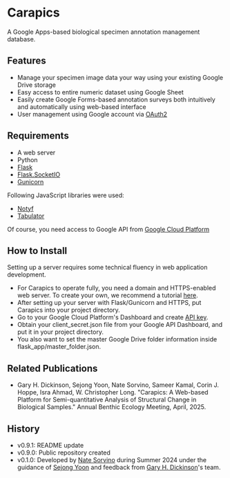 # Carapics

A Google Apps-based biological specimen annotation management database.

## Features
* Manage your specimen image data your way using your existing Google Drive storage
* Easy access to entire numeric dataset using Google Sheet
* Easily create Google Forms-based annotation surveys both intuitively and automatically using web-based interface
* User management using Google account via [OAuth2](https://en.wikipedia.org/wiki/OAuth)

## Requirements
* A web server
* Python
* [Flask](https://flask.palletsprojects.com/)
* [Flask.SocketIO](https://flask-socketio.readthedocs.io)
* [Gunicorn](https://gunicorn.org/)

Following JavaScript libraries were used:
* [Notyf](https://carlosroso.com/notyf/)
* [Tabulator](https://tabulator.info/)

Of course, you need access to Google API from [Google Cloud Platform](https://cloud.google.com)

## How to Install
Setting up a server requires some technical fluency in web application development. 
* For Carapics to operate fully, you need a domain and HTTPS-enabled web server. To create your own, we recommend a tutorial [here](https://www.digitalocean.com/community/tutorials/how-to-serve-flask-applications-with-gunicorn-and-nginx-on-ubuntu-22-04).
* After setting up your server with Flask/Gunicorn and HTTPS, put Carapics into your project directory.
* Go to your Google Cloud Platform's Dashboard and create [API key](https://cloud.google.com/docs/authentication/api-keys).
* Obtain your client_secret.json file from your Google API Dashboard, and put it in your project directory.
* You also want to set the master Google Drive folder information inside flask_app/master_folder.json.

## Related Publications
* Gary H. Dickinson, Sejong Yoon, Nate Sorvino, Sameer Kamal, Corin J. Hoppe, Isra Ahmad, W. Christopher Long. "Carapics: A Web-based Platform for Semi-quantitative Analysis of Structural Change in Biological Samples." Annual Benthic Ecology Meeting, April, 2025.

## History
* v0.9.1: README update
* v0.9.0: Public repository created
* v0.1.0: Developed by [Nate Sorvino](https://github.com/nsorvino) during Summer 2024 under the guidance of [Sejong Yoon](https://github.com/yoonsejong) and feedback from [Gary H. Dickinson](https://github.com/ghdickinson)'s team.
